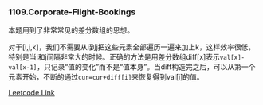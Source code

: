 ### 1109.Corporate-Flight-Bookings

本题用到了非常常见的差分数组的思想。

对于[i,j,k]，我们不需要从i到j把这些元素全部遍历一遍来加上k，这样效率很低，特别是当i和j间隔非常大的时候。正确的方法是用差分数组diff[x]表示```val[x]-val[x-1]```，只记录“值的变化”而不是“值本身”。当diff构造完之后，可以从第一个元素开始，不断的通过```cur=cur+diff[i]```来恢复得到val[i]的值。


[Leetcode Link](https://leetcode.com/problems/corporate-flight-bookings)
